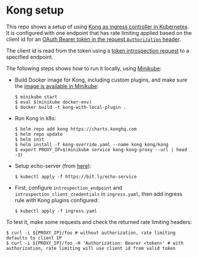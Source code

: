 # Kong setup
This repo shows a setup of using [Kong as ingress controller in Kubernetes](https://github.com/Kong/kubernetes-ingress-controller).
It is configured with one endpoint that has rate limiting applied based on the client id for an [OAuth Bearer token
in the request `Authorization` header](https://tools.ietf.org/html/rfc6750#section-2.1).

The client id is read from the token using a [token introspection request](https://tools.ietf.org/html/rfc7662#section-2.1)
to a specified endpoint.

The following steps shows how to run it locally, using [Minikube](https://kubernetes.io/docs/tasks/tools/install-minikube/):

* Build Docker image for Kong, including custom plugins, and make sure the [image is available in Minikube](https://github.com/kubernetes/minikube/blob/0c616a6b42b28a1aab8397f5a9061f8ebbd9f3d9/README.md#reusing-the-docker-daemon):
    ```console
    $ minikube start
    $ eval $(minikube docker-env)
    $ docker build -t kong-with-local-plugin .
    ```
* Run Kong in k8s:
    ```console
    $ helm repo add kong https://charts.konghq.com
    $ helm repo update
    $ helm init
    $ helm install -f kong-override.yaml --name kong kong/kong
    $ export PROXY_IP=$(minikube service kong-kong-proxy --url | head -1)
    ```
* Setup echo-server (from [here](https://github.com/Kong/kubernetes-ingress-controller/blob/master/docs/guides/getting-started.md)):
    ```console
    $ kubectl apply -f https://bit.ly/echo-service
    ```
* First, configure `introspection_endpoint` and `introspection_client_credentials` in `ingress.yaml`, then add ingress rule with Kong plugins configured:
    ```console
    $ kubectl apply -f ingress.yaml
    ```
  
To test it, make some requests and check the returned rate limiting headers: 
```console
$ curl -i ${PROXY_IP}/foo # without authorization, rate limiting defaults to client IP
$ curl -i ${PROXY_IP}/foo -H 'Authorization: Bearer <token>' # with authorization, rate limiting will use client id from valid token
```
